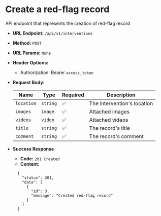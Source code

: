 # Create a red-flag record

API endpoint that represents the creation of red-flag record

- **URL Endpoint:** `/api/v1/interventions`
- **Method:** `POST`
- **URL Params:** `None`
- **Header Options:**
  - Authorization: Bearer `access_token`
- **Request Body:**
  
  | Name       | Type     | Required           | Description                 |
  |------------|----------|--------------------|-----------------------------|
  | `location` | `string` | :white_check_mark: | The intervention's location |
  | `images`   | `image`  | :white_check_mark: | Attached images             |
  | `videos`   | `video`  | :white_check_mark: | Attached videos             |
  | `title`    | `string` | :white_check_mark: | The record's title          |
  | `comment`  | `string` | :white_check_mark: | The record's comment        |

- **Success Response**
  - **Code:** `201 Created`
  - **Content:**

  ```http
    {
      "status": 201,
      "data": [
        {
          "id": 3,
          "message": "Created red-flag record"
        }
      ]
    }
  ```
